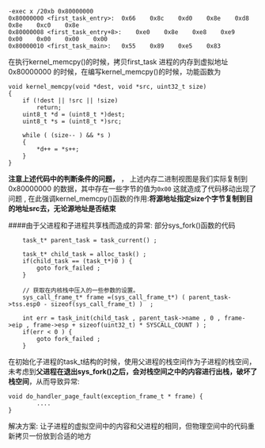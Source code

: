 ```
-exec x /20xb 0x80000000
0x80000000 <first_task_entry>:	0x66	0x8c	0xd0	0x8e	0xd8	0x8e	0xc0	0x8e
0x80000008 <first_task_entry+8>:	0xe0	0x8e	0xe8	0xe9	0x00	0x00	0x00	0x00
0x80000010 <first_task_main>:	0x55	0x89	0xe5	0x83
```
在执行kernel_memcpy()的时候，拷贝first_task 进程的内存到虚拟地址0x80000000 的时候，在编写kernel_memcpy()的时候，功能函数为
```
void kernel_memcpy(void *dest, void *src, uint32_t size)
{
    if (!dest || !src || !size)
        return;
    uint8_t *d = (uint8_t *)dest;
    uint8_t *s = (uint8_t *)src;

    while ( (size-- ) && *s ) 
    {
        *d++ = *s++;
    }
}
```

**注意上述代码中的判断条件的问题，** ， 上述内存二进制视图是我们实际复制到0x80000000 的数据，其中存在一些字节的值为`0x00` 这就造成了代码移动出现了问题 , 在此强调kernel_memcpy()函数的作用:**将源地址指定size个字节复制到目的地址src去，无论源地址是否结束**


####由于父进程和子进程共享栈而造成的异常:
部分sys_fork()函数的代码
```
    task_t* parent_task = task_current() ; 

    task_t* child_task = alloc_task() ; 
    if(child_task == (task_t*)0 ) {
        goto fork_failed ; 
    }

    // 获取在内核栈中压入的一些参数的设置。
    sys_call_frame_t* frame =(sys_call_frame_t*) ( parent_task->tss.esp0 - sizeof(sys_call_frame_t) )  ; 

    int err = task_init(child_task , parent_task->name , 0 , frame->eip , frame->esp + sizeof(uint32_t) * SYSCALL_COUNT ) ;
    if(err < 0 ) {
        goto fork_failed ; 
    } 
```
在初始化子进程的task_t结构的时候，使用父进程的栈空间作为子进程的栈空间，未考虑到**父进程在退出sys_fork()之后，会对栈空间之中的内容进行出栈，破坏了栈空间**，从而导致异常:
```
void do_handler_page_fault(exception_frame_t * frame) {
        ....
}
```

解决方案: 让子进程的虚拟空间中的内容和父进程的相同，但物理空间中的代码重新拷贝一份放到合适的地方

